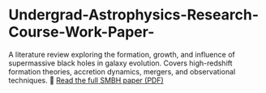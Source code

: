 # Undergrad-Astrophysics-Research-Course-Work-Paper-
A literature review exploring the formation, growth, and influence of supermassive black holes in galaxy evolution. Covers high-redshift formation theories, accretion dynamics, mergers, and observational techniques.
📄 [Read the full SMBH paper (PDF)](./A_Comprehensive_Review_of_the_Formation_Growth_and_Influence_of_Supermassive_Black_Holes.pdf)
